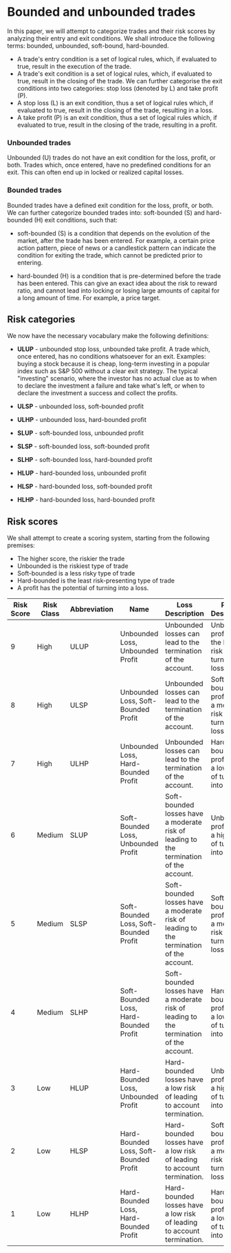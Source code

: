 # Bounded and unbounded trades
In this paper, we will attempt to categorize trades and their risk scores by analyzing their entry and exit conditions. We shall introduce the following terms: bounded, unbounded, soft-bound, hard-bounded.

* A trade's entry condition is a set of logical rules, which, if evaluated to true, result in the execution of the trade.
* A trade's exit condition is a set of logical rules, which, if evaluated to true, result in the closing of the trade. We can further categorise the exit conditions into two categories: stop loss (denoted by L) and take profit (P).
* A stop loss (L) is an exit condition, thus a set of logical rules which, if evaluated to true, result in the closing of the trade, resulting in a loss.
* A take profit (P) is an exit condition, thus a set of logical rules which, if evaluated to true, result in the closing of the trade, resulting in a profit.

### Unbounded trades
Unbounded (U) trades do not have an exit condition for the loss, profit, or both. Trades which, once entered, have no predefined conditions for an exit.
This can often end up in locked or realized capital losses.

### Bounded trades
Bounded trades have a defined exit condition for the loss, profit, or both. We can further categorize bounded trades into: soft-bounded (S) and hard-bounded (H) exit conditions, such that:
* soft-bounded (S) is a condition that depends on the evolution of the market, after the trade has been entered. For example, a certain price action pattern, piece of news or a candlestick pattern can indicate the condition for exiting the trade, which cannot be predicted prior to entering.

* hard-bounded (H) is a condition that is pre-determined before the trade has been entered. This can give an exact idea about the risk to reward ratio, and cannot lead into locking or losing large amounts of capital for a long amount of time. For example, a price target.


## Risk categories
We now have the necessary vocabulary make the following definitions:

* **ULUP** - unbounded stop loss, unbounded take profit. A trade which, once entered, has no conditions whatsoever for an exit. Examples: buying a stock because it is cheap, long-term investing in a popular index such as S&P 500 without a clear exit strategy. The typical "investing" scenario, where the investor has no actual clue as to when to declare the investment a failure and take what's left, or when to declare the investment a success and collect the profits.
* **ULSP** - unbounded loss, soft-bounded profit
* **ULHP** - unbounded loss, hard-bounded profit

* **SLUP** - soft-bounded loss, unbounded profit
* **SLSP** - soft-bounded loss, soft-bounded profit
* **SLHP** - soft-bounded loss, hard-bounded profit

* **HLUP** - hard-bounded loss, unbounded profit
* **HLSP** - hard-bounded loss, soft-bounded profit
* **HLHP** - hard-bounded loss, hard-bounded profit

## Risk scores
We shall attempt to create a scoring system, starting from the following premises:
* The higher score, the riskier the trade
* Unbounded is the riskiest type of trade
* Soft-bounded is a less risky type of trade
* Hard-bounded is the least risk-presenting type of trade
* A profit has the potential of turning into a loss.

| Risk Score | Risk Class | Abbreviation | Name                                   | Loss Description                                                                       | Profit Description                                                |
|------------|------------|--------------|----------------------------------------|----------------------------------------------------------------------------------------|-------------------------------------------------------------------|
| 9          | High       | ULUP         | Unbounded Loss,  Unbounded Profit      | Unbounded losses can lead to the termination of the account.                           | Unbounded profits have the highest  risk of turning into losses.  |
| 8          | High       | ULSP         | Unbounded Loss,  Soft-Bounded Profit   | Unbounded losses can lead to the termination of the account.                           | Soft-bounded profits have a moderate risk of turning into losses. |
| 7          | High       | ULHP         | Unbounded Loss, Hard-Bounded Profit    | Unbounded losses can lead to the termination of the account.                           | Hard-bounded profits have a low risk of turning into losses.      |
| 6          | Medium     | SLUP         | Soft-Bounded Loss, Unbounded Profit    | Soft-bounded losses have a moderate risk of leading to the termination of the account. | Unbounded profits have a high risk of turning  into losses.       |
| 5          | Medium     | SLSP         | Soft-Bounded Loss, Soft-Bounded Profit | Soft-bounded losses have a moderate risk of leading to the termination of the account. | Soft-bounded profits have a medium risk of turning into lossesm   |
| 4          | Medium     | SLHP         | Soft-Bounded Loss, Hard-Bounded Profit | Soft-bounded losses have a moderate risk of leading to the termination of the account. | Hard-bounded profits have a low risk of turning into losses.      |
| 3          | Low        | HLUP         | Hard-Bounded Loss, Unbounded Profit    | Hard-bounded losses have a low risk of leading to account termination.                 | Unbounded profits have a high risk of turning  into losses.       |
| 2          | Low        | HLSP         | Hard-Bounded Loss, Soft-Bounded Profit | Hard-bounded losses have a low risk of leading to account termination.                 | Soft-bounded profits have a medium risk of turning into losses.   |
| 1          | Low        | HLHP         | Hard-Bounded Loss, Hard-Bounded Profit | Hard-bounded losses have a low risk of leading to account termination.                 | Hard-bounded profits have a low risk of turning into losses.      |
